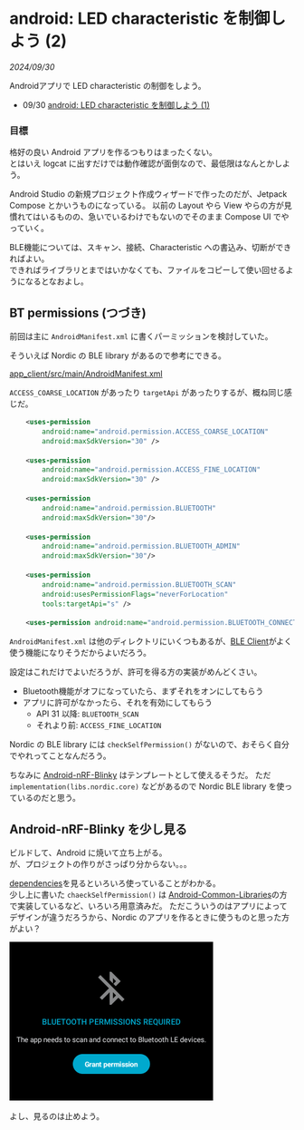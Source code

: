 # android: LED characteristic を制御しよう (2)

<i>2024/09/30</i>

Androidアプリで LED characteristic の制御をしよう。

* 09/30 [android: LED characteristic を制御しよう (1)](/2024/09/20240930-and.md)

### 目標

格好の良い Android アプリを作るつもりはまったくない。  
とはいえ logcat に出すだけでは動作確認が面倒なので、最低限はなんとかしよう。

Android Studio の新規プロジェクト作成ウィザードで作ったのだが、Jetpack Compose とかいうものになっている。
以前の Layout やら View やらの方が見慣れてはいるものの、急いでいるわけでもないのでそのまま Compose UI でやっていく。

BLE機能については、スキャン、接続、Characteristic への書込み、切断ができればよい。  
できればライブラリとまではいかなくても、ファイルをコピーして使い回せるようになるとなおよし。

## BT permissions (つづき)

前回は主に `AndroidManifest.xml` に書くパーミッションを検討していた。

そういえば Nordic の BLE library があるので参考にできる。

[app_client/src/main/AndroidManifest.xml](https://github.com/NordicSemiconductor/Kotlin-BLE-Library/blob/a3ce8abcb173e28c4e5aaf55399afa621288d140/app_client/src/main/AndroidManifest.xml)

`ACCESS_COARSE_LOCATION` があったり `targetApi` があったりするが、概ね同じ感じだ。

```xml
    <uses-permission
        android:name="android.permission.ACCESS_COARSE_LOCATION"
        android:maxSdkVersion="30" />

    <uses-permission
        android:name="android.permission.ACCESS_FINE_LOCATION"
        android:maxSdkVersion="30" />

    <uses-permission
        android:name="android.permission.BLUETOOTH"
        android:maxSdkVersion="30"/>

    <uses-permission
        android:name="android.permission.BLUETOOTH_ADMIN"
        android:maxSdkVersion="30"/>

    <uses-permission
        android:name="android.permission.BLUETOOTH_SCAN"
        android:usesPermissionFlags="neverForLocation"
        tools:targetApi="s" />

    <uses-permission android:name="android.permission.BLUETOOTH_CONNECT" />
```

`AndroidManifest.xml` は他のディレクトリにいくつもあるが、[BLE Client](https://github.com/NordicSemiconductor/Kotlin-BLE-Library/tree/a3ce8abcb173e28c4e5aaf55399afa621288d140?tab=readme-ov-file#ble-client)がよく使う機能になりそうだからよいだろう。

設定はこれだけでよいだろうが、許可を得る方の実装がめんどくさい。

* Bluetooth機能がオフになっていたら、まずそれをオンにしてもらう
* アプリに許可がなかったら、それを有効にしてもらう
  * API 31 以降: `BLUETOOTH_SCAN`
  * それより前: `ACCESS_FINE_LOCATION`

Nordic の BLE library には `checkSelfPermission()` がないので、おそらく自分でやれってことなんだろう。

ちなみに [Android-nRF-Blinky](https://github.com/NordicSemiconductor/Android-nRF-Blinky) はテンプレートとして使えるそうだ。
ただ `implementation(libs.nordic.core)` などがあるので Nordic BLE library を使っているのだと思う。

## Android-nRF-Blinky を少し見る

ビルドして、Android に焼いて立ち上がる。  
が、プロジェクトの作りがさっぱり分からない。。。

[dependencies](https://github.com/NordicSemiconductor/Android-nRF-Blinky?tab=readme-ov-file#dependencies)を見るといろいろ使っていることがわかる。  
少し上に書いた `chaeckSelfPermission()` は [Android-Common-Libraries](https://github.com/NordicPlayground/Android-Common-Libraries)の方で実装しているなど、いろいろ用意済みだ。
ただこういうのはアプリによってデザインが違うだろうから、Nordic のアプリを作るときに使うものと思った方がよい？

![image](20240930b-1.png)

よし、見るのは止めよう。
